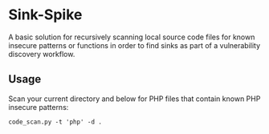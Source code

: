 # Sink-Spike

A basic solution for recursively scanning local source code files for known insecure patterns or functions in order to find sinks as part of a vulnerability discovery workflow.



## Usage

Scan your current directory and below for PHP files that contain known PHP insecure patterns:
```
code_scan.py -t 'php' -d .
```

